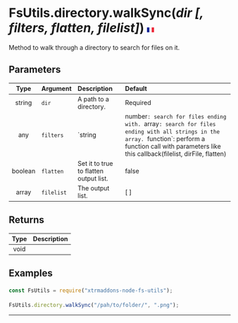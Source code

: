 # FsUtils.directory.walkSync(_dir [, filters, flatten, filelist]_) [![fr-FR](https://github.com/shim-sao/assets/blob/master/images/france-flag-icon-16.png)](walkSync.fr-FR.md)

Method to walk through a directory to search for files on it.

## Parameters

| Type   | Argument | Description | Default |
|:------:| :--------| :-----------|:-------|
| string | `dir` | A path to a directory. | Required |
| any | `filters` | `string|number`: search for files ending with. `array`: search for files ending with all strings in the array. `function`: perform a function call with parameters like this callback(filelist, dirFile, flatten)  | [ ] |
| boolean | `flatten` | Set it to true to flatten output list. | false |
| array | `filelist` | The output list. | [ ] |

## Returns

| Type   | Description |
|:------:| :-----------|
| void | |

## Examples

```js
const FsUtils = require("xtrmaddons-node-fs-utils");

FsUtils.directory.walkSync("/pah/to/folder/", ".png");

```

---